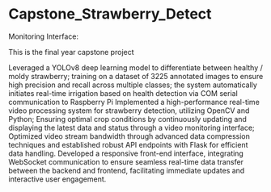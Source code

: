 # Capstone_Strawberry_Detect

Monitoring Interface:




This is the final year capstone project

Leveraged a YOLOv8 deep learning model to differentiate between healthy / moldy strawberry; training on a dataset of 3225 annotated images to ensure high precision and recall across multiple classes; the system automatically initiates real-time irrigation based on health detection via COM serial communication to Raspberry Pi 
Implemented a high-performance real-time video processing system for strawberry detection, utilizing OpenCV and Python; Ensuring optimal crop conditions by continuously updating and displaying the latest data and status through a video monitoring interface; Optimized video stream bandwidth through advanced data compression techniques and established robust API endpoints with Flask for efficient data handling.
Developed a responsive front-end interface, integrating WebSocket communication to ensure seamless real-time data transfer between the backend and frontend, facilitating immediate updates and interactive user engagement.
